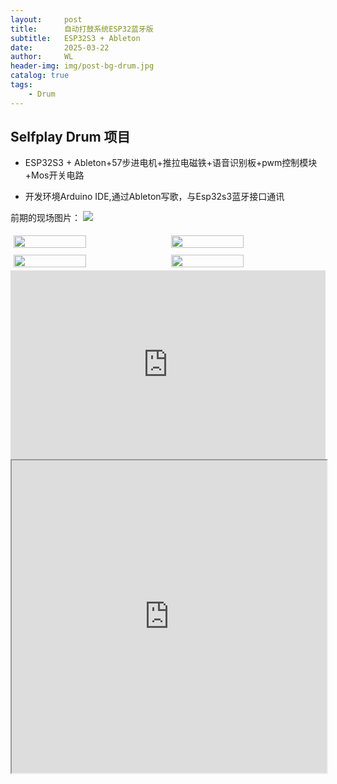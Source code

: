 ```yaml
---
layout:     post
title:      自动打鼓系统ESP32蓝牙版
subtitle:   ESP32S3 + Ableton
date:       2025-03-22
author:     WL
header-img: img/post-bg-drum.jpg
catalog: true
tags:
    - Drum
---
```


## Selfplay Drum 项目

- ESP32S3 + Ableton+57步进电机+推拉电磁铁+语音识别板+pwm控制模块+Mos开关电路

- 开发环境Arduino IDE,通过Ableton写歌，与Esp32s3蓝牙接口通讯  

前期的现场图片：
![](https://nibilu.oss-cn-beijing.aliyuncs.com/selfplaydrum/DrumPlayBle.jpg)  
<div style="display: flex; flex-wrap: wrap; justify-content: center;">
    <img src="https://nibilu.oss-cn-beijing.aliyuncs.com/selfplaydrum/youdu%E5%9B%BE%E7%89%8720250305125209.jpeg" style="width: 48%; margin: 1%;" />
    <img src="https://nibilu.oss-cn-beijing.aliyuncs.com/selfplaydrum/youdu%E5%9B%BE%E7%89%8720250305125219.jpeg" style="width: 48%; margin: 1%;" />
</div>
<div style="display: flex; flex-wrap: wrap; justify-content: center;">
    <img src="https://nibilu.oss-cn-beijing.aliyuncs.com/selfplaydrum/youdu%E5%9B%BE%E7%89%8720250305125226.jpeg" style="width: 48%; margin: 1%;" />
    <img src="https://nibilu.oss-cn-beijing.aliyuncs.com/selfplaydrum/youdu%E5%9B%BE%E7%89%8720250305125222.jpeg" style="width: 48%; margin: 1%;" />
</div>
<div style="position: relative; padding: 30% 45%;">
  <iframe style="position: absolute; width: 100%; height: 100%; left: 0; top: 0;" src="http://nas1.cscecxbjz.cn:12345/vs/sharing/OzCmUhSp#!aG9tZV92aWRlby0xNzU=" frameborder="no" scrolling="no"> </iframe>
  </div> 
  <iframe src="http://nas1.cscecxbjz.cn:12345/vs/sharing/OzCmUhSp#!aG9tZV92aWRlby0xNzU=" width="100%" height="500" allowfullscreen></iframe>
